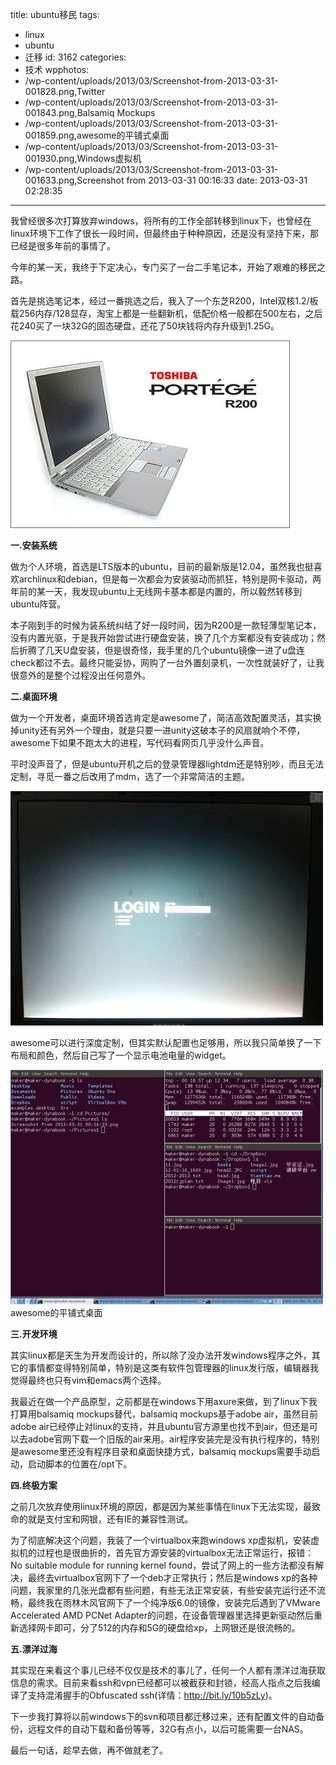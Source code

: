 title: ubuntu移民
tags:
  - linux
  - ubuntu
  - 迁移
id: 3162
categories:
  - 技术
wpphotos:
  - /wp-content/uploads/2013/03/Screenshot-from-2013-03-31-001828.png,Twitter
  - /wp-content/uploads/2013/03/Screenshot-from-2013-03-31-001843.png,Balsamiq Mockups
  - /wp-content/uploads/2013/03/Screenshot-from-2013-03-31-001859.png,awesome的平铺式桌面
  - /wp-content/uploads/2013/03/Screenshot-from-2013-03-31-001930.png,Windows虚拟机
  - /wp-content/uploads/2013/03/Screenshot-from-2013-03-31-001633.png,Screenshot from 2013-03-31 00:16:33
date: 2013-03-31 02:28:35
---

我曾经很多次打算放弃windows，将所有的工作全部转移到linux下，也曾经在linux环境下工作了很长一段时间，但最终由于种种原因，还是没有坚持下来，那已经是很多年前的事情了。

今年的某一天，我终于下定决心，专门买了一台二手笔记本，开始了艰难的移民之路。

首先是挑选笔记本，经过一番挑选之后，我入了一个东芝R200，Intel双核1.2/板载256内存/128显存，淘宝上都是一些翻新机，低配价格一般都在500左右，之后花240买了一块32G的固态硬盘，还花了50块钱将内存升级到1.25G。

[![r200](/wp-content/uploads/2013/03/r200.jpg)](/3162.html/r200)

**一.安装系统**

做为个人环境，首选是LTS版本的ubuntu，目前的最新版是12.04，虽然我也挺喜欢archlinux和debian，但是每一次都会为安装驱动而抓狂，特别是网卡驱动，两年前的某一天，我发现ubuntu上无线网卡基本都是内置的，所以毅然转移到ubuntu阵营。

本子刚到手的时候为装系统纠结了好一段时间，因为R200是一款轻薄型笔记本，没有内置光驱，于是我开始尝试进行硬盘安装，换了几个方案都没有安装成功；然后折腾了几天U盘安装，但是很奇怪，我手里的几个ubuntu镜像一进了u盘连check都过不去。最终只能妥协，网购了一台外置刻录机，一次性就装好了，让我很意外的是整个过程没出任何意外。

**二.桌面环境**

做为一个开发者，桌面环境首选肯定是awesome了，简洁高效配置灵活，其实换掉unity还有另外一个理由，就是只要一进unity这破本子的风扇就响个不停，awesome下如果不跑太大的进程，写代码看网页几乎没什么声音。

平时没声音了，但是ubuntu开机之后的登录管理器lightdm还是特别吵，而且无法定制，寻觅一番之后改用了mdm，选了一个非常简洁的主题。

[![IMG_20130331_015912](/wp-content/uploads/2013/03/IMG_20130331_015912-500x375.jpg)](/3162.html/img_20130331_015912)

awesome可以进行深度定制，但其实默认配置也足够用，所以我只简单换了一下布局和颜色，然后自己写了一个显示电池电量的widget。

[![awesome的平铺式桌面](/wp-content/uploads/2013/03/Screenshot-from-2013-03-31-001859-500x375.png)](/3162.html/screenshot-from-2013-03-31-001859) awesome的平铺式桌面

**三.开发环境**

其实linux都是天生为开发而设计的，所以除了没办法开发windows程序之外，其它的事情都变得特别简单，特别是这类有软件包管理器的linux发行版，编辑器我觉得最终也只有vim和emacs两个选择。

我最近在做一个产品原型，之前都是在windows下用axure来做，到了linux下我打算用balsamiq mockups替代，balsamiq mockups基于adobe air，虽然目前adobe air已经停止对linux的支持，并且ubuntu官方源里也找不到air，但还是可以去adobe官网下载一个旧版的air来用。air程序安装完是没有执行程序的，特别是awesome里还没有程序目录和桌面快捷方式，balsamiq mockups需要手动启动，启动脚本的位置在/opt下。

**四.终极方案**

之前几次放弃使用linux环境的原因，都是因为某些事情在linux下无法实现，最致命的就是支付宝和网银，还有IE的兼容性测试。

为了彻底解决这个问题，我装了一个virtualbox来跑windows xp虚拟机，安装虚拟机的过程也是很曲折的，首先官方源安装的virtualbox无法正常运行，报错：No suitable module for running kernel found，尝试了网上的一些方法都没有解决，最终去virtualbox官网下了一个deb才正常执行；然后是windows xp的各种问题，我家里的几张光盘都有些问题，有些无法正常安装，有些安装完运行还不流畅，最终我在雨林木风官网下了一个纯净版6.0的镜像，安装完后遇到了VMware Accelerated AMD PCNet Adapter的问题，在设备管理器里选择更新驱动然后重新选择网卡即可，分了512的内存和5G的硬盘给xp，上网银还是很流畅的。

**五.漂洋过海**

其实现在来看这个事儿已经不仅仅是技术的事儿了，任何一个人都有漂洋过海获取信息的需求。目前来看<span style="direction: rtl; unicode-bidi: bidi-override;">hss</span>和<span style="direction: rtl; unicode-bidi: bidi-override;">npv</span>已经都可以被<span style="direction: rtl; unicode-bidi: bidi-override;">获截</span>和<span style="direction: rtl; unicode-bidi: bidi-override;">锁封</span>，经高人指点之后我编译了支持<span style="direction: rtl; unicode-bidi: bidi-override;">手握淆混</span>的<span style="direction: rtl; unicode-bidi: bidi-override;">hss detacsufbO</span>(详情：http://bit.ly/10b5zLy)。

下一步我打算将以前windows下的svn和项目都迁移过来，还有配置文件的自动备份，远程文件的自动下载和备份等等，32G有点小，以后可能需要一台NAS。

最后一句话，趁早去做，再不做就老了。
